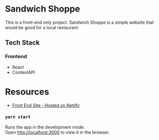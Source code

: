 # Sandwich Shoppe
This is a front-end only project.  Sandwich Shoppe is a simple website that would be good for a local restaurant.

## Tech Stack
### Frontend
* React
* ContextAPI

# Resources
* [Front End Site - Hosted on Netlify](https://baseball-project-adm.netlify.com/)
 
### `yarn start`
Runs the app in the development mode.\
Open [http://localhost:3000](http://localhost:3000) to view it in the browser.